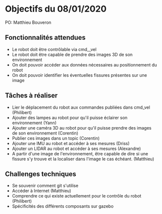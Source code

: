 # Objectifs du 08/01/2020

PO: Matthieu Bouveron


## Fonctionnalités attendues

- Le robot doit être contrôlable via cmd__vel
- Le robot doit être capable de prendre des images 3D de son environnement
- On doit pouvoir accéder aux données nécessaires au positionnement du robot
- On doit pouvoir identifier les éventuelles fissures présentes sur une image



## Tâches à réaliser
- Lier le déplacement du robot aux commandes publiées dans cmd_vel (Philibert)
- Ajouter des lampes au robot pour qu'il puisse éclairer son environnement (Yann)
- Ajouter une caméra 3D au robot pour qu'il puisse prendre des images de son environnement (Corentin)
- Publier ces images dans un topic (Corentin)
- Ajouter une IMU au robot et accéder à ses mesures (Driss)
- Ajouter un LIDAR au robot et accéder à ses mesures (Alexandre)
- A partir d'une image de l'environnement, être capable de dire si une fissure s'y trouve et la localiser dans l'image le cas échéant. (Matthieu)

## Challenges techniques
- Se souvenir comment git s'utilise
- Accéder à Internet (Matthieu)
- Comprendre ce qui existe actuellement pour le contrôle du robot (Philibert)
- Spécificités des différents composants sur gazebo

